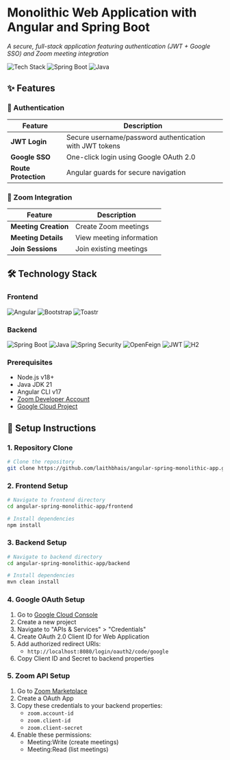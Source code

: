 # Monolithic Web Application with Angular and Spring Boot

*A secure, full-stack application featuring authentication (JWT + Google SSO) and Zoom meeting integration*

![Tech Stack](https://img.shields.io/badge/Angular-17-dd0031?logo=angular)
![Spring Boot](https://img.shields.io/badge/Spring_Boot-3.4.5-6db33f?logo=spring)
![Java](https://img.shields.io/badge/Java-21-007396?logo=java)

## ✨ Features

### 🔐 Authentication
| Feature | Description |
|---------|-------------|
| **JWT Login** | Secure username/password authentication with JWT tokens |
| **Google SSO** | One-click login using Google OAuth 2.0 |
| **Route Protection** | Angular guards for secure navigation |

### 🎥 Zoom Integration
| Feature | Description |
|---------|-------------|
| **Meeting Creation** | Create Zoom meetings |
| **Meeting Details** | View meeting information |
| **Join Sessions** | Join existing meetings |

## 🛠 Technology Stack
### Frontend
![Angular](https://img.shields.io/badge/-Angular_17-DD0031?logo=angular&logoColor=white)
![Bootstrap](https://img.shields.io/badge/-Bootstrap_5-7952B3?logo=bootstrap&logoColor=white)
![Toastr](https://img.shields.io/badge/-ngx--toastr-FFE484?logo=angular&logoColor=black)

### Backend
![Spring Boot](https://img.shields.io/badge/-Spring_Boot_3.4.5-6DB33F?logo=springboot&logoColor=white)
![Java](https://img.shields.io/badge/-Java_21-007396?logo=java&logoColor=white)
![Spring Security](https://img.shields.io/badge/-Spring_Security-6DB33F?logo=springsecurity&logoColor=white)
![OpenFeign](https://img.shields.io/badge/-Spring_Cloud_OpenFeign-6DB33F?logo=spring&logoColor=white)
![JWT](https://img.shields.io/badge/-Java_JWT-000000?logo=jsonwebtokens&logoColor=white)
![H2](https://img.shields.io/badge/-H2_Database-4479A1?logo=h2&logoColor=white)

### Prerequisites
- Node.js v18+
- Java JDK 21
- Angular CLI v17
- [Zoom Developer Account](https://marketplace.zoom.us/)
- [Google Cloud Project](https://console.cloud.google.com/)


## 🚀 Setup Instructions

### 1. Repository Clone

```bash
# Clone the repository
git clone https://github.com/laithbhais/angular-spring-monolithic-app.git
```

### 2. Frontend Setup
```bash
# Navigate to frontend directory
cd angular-spring-monolithic-app/frontend

# Install dependencies
npm install
```


### 3. Backend Setup
```bash
# Navigate to backend directory 
cd angular-spring-monolithic-app/backend

# Install dependencies
mvn clean install
```

### 4. Google OAuth Setup
1. Go to [Google Cloud Console](https://console.cloud.google.com/)
2. Create a new project
3. Navigate to "APIs & Services" > "Credentials"
4. Create OAuth 2.0 Client ID for Web Application
5. Add authorized redirect URIs:
   - `http://localhost:8080/login/oauth2/code/google`
6. Copy Client ID and Secret to backend properties

### 5. Zoom API Setup
1. Go to [Zoom Marketplace](https://marketplace.zoom.us/)
2. Create a OAuth App
3. Copy these credentials to your backend properties:
   - `zoom.account-id`
   - `zoom.client-id`
   - `zoom.client-secret`
4. Enable these permissions:
   - Meeting:Write (create meetings)
   - Meeting:Read (list meetings)
